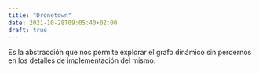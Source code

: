 ```yaml
---
title: "Dronetown"
date: 2021-10-28T09:05:40+02:00
draft: true
---
```


Es la abstracción que nos permite explorar el grafo dinámico sin perdernos en
los detalles de implementación del mismo.
